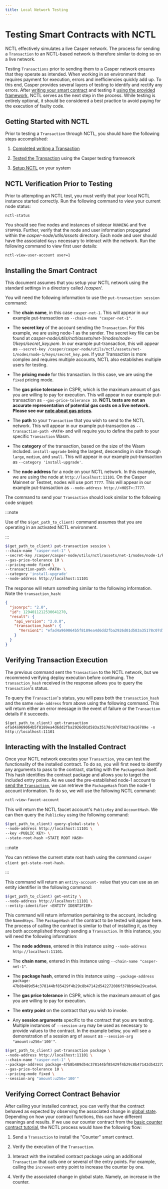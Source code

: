 ```yaml
---
title: Local Network Testing
---
```


# Testing Smart Contracts with NCTL

NCTL effectively simulates a live Casper network. The process for sending a `Transaction` to an NCTL-based network is therefore similar to doing so on a live network.

Testing `Transactions` prior to sending them to a Casper network ensures that they operate as intended. When working in an environment that requires payment for execution, errors and inefficiencies quickly add up. To this end, Casper provides several layers of testing to identify and rectify any errors. After [writing your smart contract](../../developers/writing-onchain-code/simple-contract.md) and testing it [using the provided framework](../../developers/writing-onchain-code/testing-contracts.md), NCTL serves as the next step in the process. While testing is entirely optional, it should be considered a best practice to avoid paying for the execution of faulty code.

## Getting Started with NCTL

Prior to testing a `Transaction` through NCTL, you should have the following steps accomplished:

1) [Completed writing a Transaction](../../developers/writing-onchain-code/simple-contract.md)

2) [Tested the Transaction](../../developers/writing-onchain-code/testing-contracts.md) using the Casper testing framework

3) [Setup NCTL](./setup-nctl.md) on your system

## NCTL Verification Prior to Testing

Prior to attempting an NCTL test, you must verify that your local NCTL instance started correctly. Run the following command to view your current node status:

```
nctl-status
```

You should see five nodes and instances of sidecar `RUNNING` and five `STOPPED`. Further, verify that the node and user information propagated within the *casper-node/utils/assets* directory. Each node and user should have the associated `Keys` necessary to interact with the network. Run the following command to view first user details:

```
nctl-view-user-account user=1
```

## Installing the Smart Contract

This document assumes that you setup your NCTL network using the standard settings in a directory called */casper/*.

You will need the following information to use the `put-transaction session` command:

* The **chain name**, in this case `casper-net-1`. This will appear in our example put-transaction as `--chain-name "casper-net-1"`.

* The **secret key** of the account sending the `Transaction`. For this example, we are using node-1 as the sender. The secret key file can be found at *casper-node/utils/nctl/assets/net-1/nodes/node-1/keys/secret_key.pem*. In our example put-transaction, this will appear as `--secret-key /casper/casper-node/utils/nctl/assets/net-1/nodes/node-1/keys/secret_key.pem`. If your Transaction is more complex and requires multiple accounts, NCTL also establishes multiple users for testing.

* The **pricing mode** for this transaction. In this case, we are using the `fixed` pricing mode.

* The **gas price tolerance** in CSPR, which is the maximum amount of gas you are willing to pay for execution. This will appear in our example put-transaction as `--gas-price-tolerance 10`. **NCTL tests are not an accurate representation of potential gas costs on a live network. Please see our [note about gas prices](../../developers/cli/sending-transactions.md#a-note-about-gas-price).**

* The **path** to your `Transaction` that you wish to send to the NCTL network. This will appear in our example put-transaction as `--transaction-path <PATH>` and will require you to define the path to your specific `Transaction` Wasm.

* The **category** of the transaction, based on the size of the Wasm included. `install-upgrade` being the largest, descending in size through `large`, `medium`, and `small`. This will appear in our example put-transaction as `--category 'install-upgrade'`.

* The **node address** for a node on your NCTL network. In this example, we are using the node at `http://localhost:11101`. On the Casper Mainnet or Testnet, nodes will use port `7777`. This will appear in our example put-transaction as `--node-address http://<HOST>:7777`.

The command to send your `Transaction` should look similar to the following code snippet:

:::note

Use of the `$(get_path_to_client)` command assumes that you are operating in an activated NCTL environment.

:::

```bash
$(get_path_to_client) put-transaction session \
--chain-name "casper-net-1" \
--secret-key /casper/casper-node/utils/nctl/assets/net-1/nodes/node-1/keys/secret_key.pem \
--gas-price-tolerance 10 \
--pricing-mode fixed \
--transaction-path <PATH> \
--category 'install-upgrade'
--node-address http://localhost:11101
```

The response will return something similar to the following information. Note the `transaction_hash`:

```json
{
  "jsonrpc": "2.0",
  "id": 1294011212530641270,
  "result": {
    "api_version": "2.0.0",
    "transaction_hash": {
      "Version1": "efad4a969064b5f8189ea4d6dd2fba2926d01d583a35178c07d7b827de16789e"
    }
  }
}
```

## Verifying Transaction Execution

The previous command sent the `Transaction` to the NCTL network, but we recommend verifying deploy execution before continuing. The `transaction_hash` received in the response allows you to query the `Transaction`'s status. 

To query the `Transaction`'s status, you will pass both the `transaction_hash` and the same `node-address` from above using the following command. This will return either an error message in the event of failure or the `Transaction` details if it succeeds.
```
$(get_path_to_client) get-transaction efad4a969064b5f8189ea4d6dd2fba2926d01d583a35178c07d7b827de16789e -n http://localhost:11101
```

## Interacting with the Installed Contract

Once your NCTL network executes your `Transaction`, you can test the functionality of the installed contract. To do so, you will first need to identify any arguments to pass to the contract, starting with the `PackageHash` itself. This hash identifies the contract package and allows you to target the included entry points. As we used the pre-established node-1 account to [send the `Transaction`](../../developers/cli/sending-transactions.md), we can retrieve the `PackageHash` from the node-1 account information. To do so, we will use the following NCTL command:

```bash
nctl-view-faucet-account
```

This will return the NCTL faucet account's `PublicKey` and `AccountHash`. We can then query the `PublicKey` using the following command:

```bash
$(get_path_to_client) query-global-state \
--node-address http://localhost:11101 \
--key <PUBLIC KEY> \
--state-root-hash <STATE ROOT HASH>
```

:::note

You can retrieve the current state root hash using the command `casper client get-state-root-hash`.

:::

This command will return an `entity-account-` value that you can use as an entity identifier in the following command:

```bash
$(get_path_to_client) get-entity \
--node-address http://localhost:11101 \
--entity-identifier <ENTITY IDENTIFIER>
```

This command will return information pertaining to the account, including the `NamedKeys`. The `PackageHash` of the contract to be tested will appear here. The process of calling the contract is similar to that of installing it, as they are both accomplished through sending a `Transaction`. In this instance, you will need the following information:

* The **node address**, entered in this instance using `--node-address http://localhost:11101`.

* The **chain name**, entered in this instance using `--chain-name "casper-net-1"`.

* The **package hash**, entered in this instance using `--package-address package-47b8b489d54c378144bf85429f4b29c8b47142d542272086f378b9d4e29cada4`.

* The **gas price tolerance** in CSPR, which is the maximum amount of gas you are willing to pay for execution. 

* The **entry point** on the contract that you wish to invoke.

* Any **session arguments** specific to the contract that you are testing. Multiple instances of `--session-arg` may be used as necessary to provide values to the contract. In the example below, you will see a demonstration of a session arg of `amount` as `--session-arg "amount:u256='100'"`.

```bash
$(get_path_to_client) put-transaction package \
--node-address http://localhost:11101 \
--chain-name "casper-net-1" \
--package-address package-47b8b489d54c378144bf85429f4b29c8b47142d542272086f378b9d4e29cada4 \ 
--gas-price-tolerance 10 \
--pricing-mode fixed \
--session-arg "amount:u256='100'"
```

## Verifying Correct Contract Behavior

After calling your installed contract, you can verify that the contract behaved as expected by observing the associated change in [global state](../../developers/cli/installing-contracts.md#querying-global-state). Depending on how your contract functions, this can have different meanings and results. If we use our counter contract from the [basic counter contract tutorial](../../resources/beginner/counter/walkthrough.md), the NCTL process would have the following flow:

1) Send a `Transaction` to install the "Counter" smart contract.

2) Verify the execution of the `Transaction`.

3) Interact with the installed contract package using an additional `Transaction` that calls one or several of the entry points. For example, calling the `increment` entry point to increase the counter by one.

4) Verify the associated change in global state. Namely, an increase in the counter.
